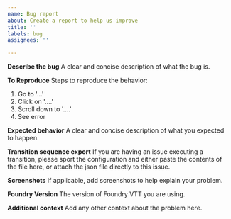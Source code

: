 ```yaml
---
name: Bug report
about: Create a report to help us improve
title: ''
labels: bug
assignees: ''

---
```


**Describe the bug**
A clear and concise description of what the bug is.

**To Reproduce**
Steps to reproduce the behavior:
1. Go to '...'
2. Click on '....'
3. Scroll down to '....'
4. See error

**Expected behavior**
A clear and concise description of what you expected to happen.

**Transition sequence export**
If you are having an issue executing a transition, please sport the configuration and either paste the contents of the file here, or attach the json file directly to this issue.

**Screenshots**
If applicable, add screenshots to help explain your problem.

**Foundry Version**
The version of Foundry VTT you are using.

**Additional context**
Add any other context about the problem here.
